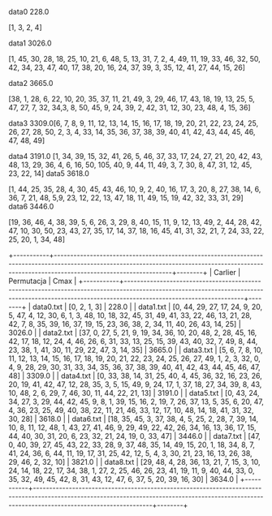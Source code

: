 data0
228.0

[1, 3, 2, 4]

data1
3026.0

[1, 45, 30, 28, 18, 25, 10, 21, 6, 48, 5, 13, 31, 7, 2, 4, 49, 11, 19, 33, 46, 32, 50, 42, 34, 23, 47, 40, 17, 38, 20, 16, 24, 37, 39, 3, 35, 12, 41, 27, 44, 15, 26]

data2
3665.0

[38, 1, 28, 6, 22, 10, 20, 35, 37, 11, 21, 49, 3, 29, 46, 17, 43, 18, 19, 13, 25, 5, 47, 27, 7, 32, 34,3, 8, 50, 45, 9, 24, 39, 2, 42, 31, 12, 30, 23, 48, 4, 15, 36]

data3
3309.0[6, 7, 8, 9, 11, 12, 13, 14, 15, 16, 17, 18, 19, 20, 21, 22, 23, 24, 25, 26, 27, 28, 50, 2, 3, 4, 33, 14, 35, 36, 37, 38, 39, 40, 41, 42, 43, 44, 45, 46, 47, 48, 49]

data4
3191.0
[1, 34, 39, 15, 32, 41, 26, 5, 46, 37, 33, 17, 24, 27, 21, 20, 42, 43, 48, 13, 29, 36, 4, 6, 16, 50, 105, 40, 9, 44, 11, 49, 3, 7, 30, 8, 47, 31, 12, 45, 23, 22, 14]
data5
3618.0

[1, 44, 25, 35, 28, 4, 30, 45, 43, 46, 10, 9, 2, 40, 16, 17, 3, 20, 8, 27, 38, 14, 6, 36, 7, 21, 48, 5,9, 23, 12, 22, 13, 47, 18, 11, 49, 15, 19, 42, 32, 33, 31, 29]
data6
3446.0

[19, 36, 46, 4, 38, 39, 5, 6, 26, 3, 29, 8, 40, 15, 11, 9, 12, 13, 49, 2, 44, 28, 42, 47, 10, 30, 50, 23, 43, 27, 35, 17, 14, 37, 18, 16, 45, 41, 31, 32, 21, 7, 24, 33, 22, 25, 20, 1, 34, 48]


+-----------+------------------------------------------------------------------------------------------------------------------------------------------------------------------------------------------------+--------+
|  Carlier  |                                                                                           Permutacja                                                                                           |  Cmax  |
+-----------+------------------------------------------------------------------------------------------------------------------------------------------------------------------------------------------------+--------+
| data0.txt |                                                                                          [0, 2, 1, 3]                                                                                          | 228.0  |
| data1.txt | [0, 44, 29, 27, 17, 24, 9, 20, 5, 47, 4, 12, 30, 6, 1, 3, 48, 10, 18, 32, 45, 31, 49, 41, 33, 22, 46, 13, 21, 28, 42, 7, 8, 35, 39, 16, 37, 19, 15, 23, 36, 38, 2, 34, 11, 40, 26, 43, 14, 25] | 3026.0 |
| data2.txt | [37, 0, 27, 5, 21, 9, 19, 34, 36, 10, 20, 48, 2, 28, 45, 16, 42, 17, 18, 12, 24, 4, 46, 26, 6, 31, 33, 13, 25, 15, 39, 43, 40, 32, 7, 49, 8, 44, 23, 38, 1, 41, 30, 11, 29, 22, 47, 3, 14, 35] | 3665.0 |
| data3.txt | [5, 6, 7, 8, 10, 11, 12, 13, 14, 15, 16, 17, 18, 19, 20, 21, 22, 23, 24, 25, 26, 27, 49, 1, 2, 3, 32, 0, 4, 9, 28, 29, 30, 31, 33, 34, 35, 36, 37, 38, 39, 40, 41, 42, 43, 44, 45, 46, 47, 48] | 3309.0 |
| data4.txt | [0, 33, 38, 14, 31, 25, 40, 4, 45, 36, 32, 16, 23, 26, 20, 19, 41, 42, 47, 12, 28, 35, 3, 5, 15, 49, 9, 24, 17, 1, 37, 18, 27, 34, 39, 8, 43, 10, 48, 2, 6, 29, 7, 46, 30, 11, 44, 22, 21, 13] | 3191.0 |
| data5.txt | [0, 43, 24, 34, 27, 3, 29, 44, 42, 45, 9, 8, 1, 39, 15, 16, 2, 19, 7, 26, 37, 13, 5, 35, 6, 20, 47, 4, 36, 23, 25, 49, 40, 38, 22, 11, 21, 46, 33, 12, 17, 10, 48, 14, 18, 41, 31, 32, 30, 28] | 3618.0 |
| data6.txt | [18, 35, 45, 3, 37, 38, 4, 5, 25, 2, 28, 7, 39, 14, 10, 8, 11, 12, 48, 1, 43, 27, 41, 46, 9, 29, 49, 22, 42, 26, 34, 16, 13, 36, 17, 15, 44, 40, 30, 31, 20, 6, 23, 32, 21, 24, 19, 0, 33, 47] | 3446.0 |
| data7.txt | [47, 0, 40, 39, 27, 45, 43, 22, 33, 28, 9, 37, 48, 35, 14, 49, 15, 20, 1, 18, 34, 8, 7, 41, 24, 36, 6, 44, 11, 19, 17, 31, 25, 42, 12, 5, 4, 3, 30, 21, 23, 16, 13, 26, 38, 29, 46, 2, 32, 10] | 3821.0 |
| data8.txt | [29, 48, 4, 28, 36, 13, 21, 7, 15, 3, 10, 24, 14, 18, 22, 17, 34, 38, 1, 27, 2, 25, 46, 26, 23, 41, 19, 11, 9, 40, 44, 33, 0, 35, 32, 49, 45, 42, 8, 31, 43, 12, 47, 6, 37, 5, 20, 39, 16, 30] | 3634.0 |
+-----------+------------------------------------------------------------------------------------------------------------------------------------------------------------------------------------------------+--------+